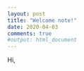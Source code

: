```yaml
---
layout: post
title: "Welcome note!"
date: 2020-04-03
comments: true
#output: html_document
---
```


Hi,




